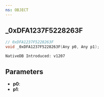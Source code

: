 ```yaml
---
ns: OBJECT
---
```

## _0xDFA1237F5228263F

```c
// 0xDFA1237F5228263F
void _0xDFA1237F5228263F(Any p0, Any p1);
```

```
NativeDB Introduced: v1207
```

## Parameters
* **p0**:
* **p1**:
